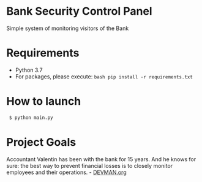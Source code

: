 # Bank Security Control Panel

Simple system of monitoring visitors of the Bank


# Requirements

 - Python 3.7
 - For packages, please execute: ```bash pip install -r requirements.txt```

 # How to launch

 ```bash
  $ python main.py
 ```


# Project Goals

Accountant Valentin has been with the bank for 15 years. And he knows for sure: the best way to prevent financial losses is to closely monitor employees and their operations. - [DEVMAN.org](https://dvmn.org)
